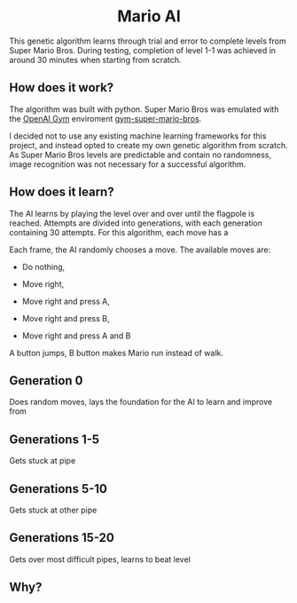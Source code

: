 <h1 align="center">Mario AI</h1>
This genetic algorithm learns through trial and error to complete levels from Super Mario Bros. During testing, completion of level 1-1 was achieved in around 30 minutes when starting from scratch.

## How does it work?
The algorithm was built with python. Super Mario Bros was emulated with the [OpenAI Gym](https://github.com/openai/gym) enviroment [gym-super-mario-bros](https://github.com/Kautenja/gym-super-mario-bros).

I decided not to use any existing machine learning frameworks for this project, and instead opted to create my own genetic algorithm from scratch. As Super Mario Bros levels are predictable and contain no randomness, image recognition was not necessary for a successful algorithm.

## How does it learn?

The AI learns by playing the level over and over until the flagpole is reached. Attempts are divided into generations, with each generation containing 30 attempts.
For this algorithm, each move has a


Each frame, the AI randomly chooses a move.
The available moves are:

* Do nothing,

* Move right,

* Move right and press A,

* Move right and press B,

* Move right and press A and B

A button jumps, B button makes Mario run instead of walk.


## Generation 0
Does random moves, lays the foundation for the AI to learn and improve from

## Generations 1-5
Gets stuck at pipe

## Generations 5-10
Gets stuck at other pipe

## Generations 15-20
Gets over most difficult pipes, learns to beat level

## Why?
